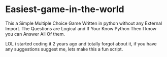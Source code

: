 # Easiest-game-in-the-world
This a Simple Multiple Choice Game Written in python without any External Import. The Questions are Logical and If Your Know Python Then I know you can Answer All Of them.

LOL i  started coding it 2 years ago and totally forgot about it, if you have any suggestions suggest me, lets make this a fun script.
